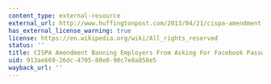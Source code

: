 ```yaml
---
content_type: external-resource
external_url: http://www.huffingtonpost.com/2013/04/21/cispa-amendment-facebook-passwords-blocked_n_3128507.html
has_external_license_warning: true
license: https://en.wikipedia.org/wiki/All_rights_reserved
status: ''
title: CISPA Amendment Banning Employers From Asking For Facebook Passwords Blocked
uid: 913ae669-26dc-4705-80e0-90c7e8a858e5
wayback_url: ''
---
```

